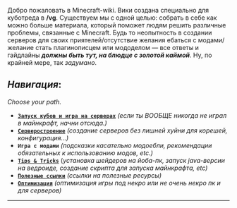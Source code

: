 Добро пожаловать в Minecraft-wiki. Вики создана специально для куботреда в **/vg**.
Существуем мы с одной целью: собрать в себе как можно больше материала, который поможет людям решить различные проблемы, связанные с Minecraft. Будь то неопытность в создании серверов для своих приятелей/отсутствие желания ебаться с модами/желание стать плагинописцем или мододелом — все ответы и гайдлайны _**должны быть тут, на блюдце с золотой каймой**_. Ну, по крайней мере, так _задумано_.  

## _**Навигация**_:  
_Choose your path._  
- **[`Запуск кубов и игра на серверах`](Для_всех_вкатывающихся.md)** _(если ты ВООБЩЕ никогда не играл в майнкрафт, начни отсюда.)_ 
- **[`Серверостроение`](Серверостроение.md)** _(создание серверов без лишней хуйни для корешей, конфигурация...)_ 
- **`Игра с модами`** _(подсказки касательно модоебли, рекомендации обязательных к использованию модов, etc.)_
- **[`Tips & Tricks`](Tips&Tricks.md)** (_установка шейдеров на йоба-пк, запуск java-версии на ведроиде, создание скрипта для запуска майнкрафта, etc)_
- **[`Полезные ссылки`](Полезные_ссылки.md)** _(ссылки на полезные ресурсы)_ 
- **[`Оптимизация`](Optimization.md)** _(оптимизация игры под некро или не очень некро пк и для серверов)_ 
***

